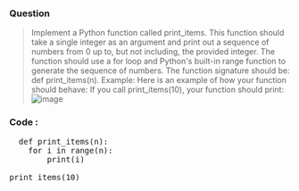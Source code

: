 ### Question
> Implement a Python function called print_items. This function should take a single integer as an argument and print out a sequence of numbers from 0 up to, but not including, the provided integer. The function should use a for loop and Python's built-in range function to generate the sequence of numbers. The function signature should be: def print_items(n). Example:
> Here is an example of how your function should behave:
> If you call print_items(10), your function should print:
> ![image](https://github.com/user-attachments/assets/3a1b5ce9-b4b5-43e6-ad4b-ff511b2703b8)


### Code : 
<pre>
  def print_items(n):
    for i in range(n):
        print(i)

print_items(10)
</pre>
